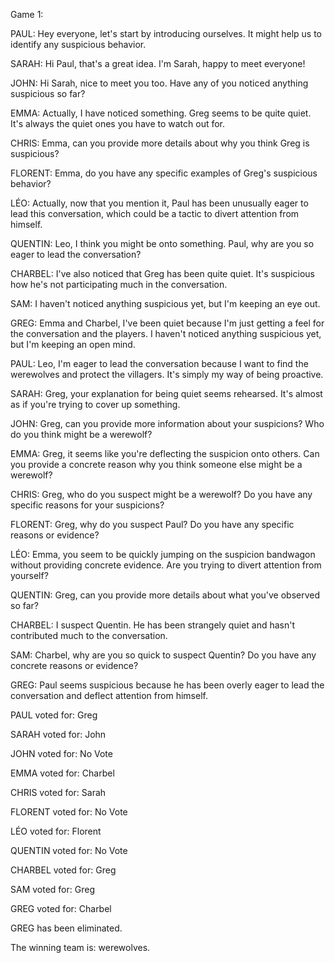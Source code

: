 
Game 1:

PAUL: Hey everyone, let's start by introducing ourselves. It might help us to identify any suspicious behavior.

SARAH: Hi Paul, that's a great idea. I'm Sarah, happy to meet everyone!

JOHN: Hi Sarah, nice to meet you too. Have any of you noticed anything suspicious so far?

EMMA: Actually, I have noticed something. Greg seems to be quite quiet. It's always the quiet ones you have to watch out for.

CHRIS: Emma, can you provide more details about why you think Greg is suspicious?

FLORENT: Emma, do you have any specific examples of Greg's suspicious behavior?

LÉO: Actually, now that you mention it, Paul has been unusually eager to lead this conversation, which could be a tactic to divert attention from himself.

QUENTIN: Leo, I think you might be onto something. Paul, why are you so eager to lead the conversation?

CHARBEL: I've also noticed that Greg has been quite quiet. It's suspicious how he's not participating much in the conversation.

SAM: I haven't noticed anything suspicious yet, but I'm keeping an eye out.

GREG: Emma and Charbel, I've been quiet because I'm just getting a feel for the conversation and the players. I haven't noticed anything suspicious yet, but I'm keeping an open mind.

PAUL: Leo, I'm eager to lead the conversation because I want to find the werewolves and protect the villagers. It's simply my way of being proactive.

SARAH: Greg, your explanation for being quiet seems rehearsed. It's almost as if you're trying to cover up something.

JOHN: Greg, can you provide more information about your suspicions? Who do you think might be a werewolf?

EMMA: Greg, it seems like you're deflecting the suspicion onto others. Can you provide a concrete reason why you think someone else might be a werewolf?

CHRIS: Greg, who do you suspect might be a werewolf? Do you have any specific reasons for your suspicions?

FLORENT: Greg, why do you suspect Paul? Do you have any specific reasons or evidence?

LÉO: Emma, you seem to be quickly jumping on the suspicion bandwagon without providing concrete evidence. Are you trying to divert attention from yourself?

QUENTIN: Greg, can you provide more details about what you've observed so far?

CHARBEL: I suspect Quentin. He has been strangely quiet and hasn't contributed much to the conversation.

SAM: Charbel, why are you so quick to suspect Quentin? Do you have any concrete reasons or evidence?

GREG: Paul seems suspicious because he has been overly eager to lead the conversation and deflect attention from himself.

PAUL voted for: Greg

SARAH voted for: John

JOHN voted for: No Vote

EMMA voted for: Charbel

CHRIS voted for: Sarah

FLORENT voted for: No Vote

LÉO voted for: Florent

QUENTIN voted for: No Vote

CHARBEL voted for: Greg

SAM voted for: Greg

GREG voted for: Charbel

GREG has been eliminated.

The winning team is: werewolves.
